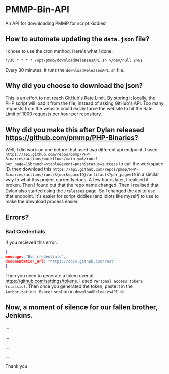 # PMMP-Bin-API
An API for downloading PMMP for script kiddies!

## How to automate updating the `data.json` file?
I chose to use the cron method. Here's what I done. 
```cron
*/30 * * * * /opt/pmmp/downloadReleasesAPI.sh >/dev/null 2>&1
```
Every 30 minutes, it runs the `downloadReleasesAPI.sh` file. 

## Why did you choose to download the json?
This is an effort to not reach GitHub's Rate Limit. By storing it locally, the PHP script will load it from the file, instead of asking GitHub's API. Too many requests from the website could easily force the website to hit the Rate Limit of 1000 requests per hour per repository.

## Why did you make this after Dylan released https://github.com/pmmp/PHP-Binaries?
Well, I did work on one before that used two different api endpoint. I used `https://api.github.com/repos/pmmp/PHP-Binaries/actions/workflows/main.yml/runs?per_page=1&branch=stable&event=push&status=success` to call the workspace ID, then download this `https://api.github.com/repos/pmmp/PHP-Binaries/actions/runs/${workspaceID}/artifacts?per_page=10` in a similar way to what this project currently does. A few hours later, I realised it broken. Then I found out that the repo name changed. Then I realised that Dylan also started using the `/releases` page. So I changed the api to use that endpoint. It's easier for script kiddies (and idiots like myself) to use to make the download process easier. 

## Errors?
### Bad Credentials
If you recieved this error:
```json
{
message: "Bad credentials",
documentation_url: "https://docs.github.com/rest"
}
```
Then you need to generate a token over at https://github.com/settings/tokens. I used `Personal access tokens (classic)`. 
Then once you generated the token, paste it in the `Authorization: Bearer` section in `downloadReleasesAPI.sh`

## Now, a moment of silence for our fallen brother, Jenkins. 

...

...

...

...

Thank you 
